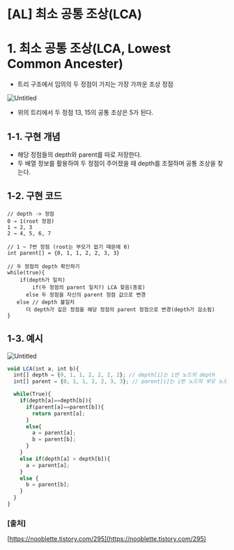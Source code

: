 # [AL] 최소 공통 조상(LCA)

# 1. 최소 공통 조상(LCA, Lowest Common Ancester)

- 트리 구조에서 임의의 두 정점이 가지는 가장 가까운 조상 정점

![Untitled](%5BAL%5D%20%E1%84%8E%E1%85%AC%E1%84%89%E1%85%A9%20%208b003/Untitled.png)

- 위의 트리에서 두 정점 13, 15의 공통 조상은 5가 된다.

## 1-1. 구현 개념

- 해당 정점들의 depth와 parent를 따로 저장한다.
- 두 배열 정보를 활용하여 두 정점이 주어졌을 때 depth를 조절하며 공통 조상을 찾는다.

## 1-2. 구현 코드

```
// depth -> 정점
0 → 1(root 정점)
1 → 2, 3
2 → 4, 5, 6, 7
```

```
// 1 ~ 7번 정점 (root는 부모가 없기 때문에 0)
int parent[] = {0, 1, 1, 2, 2, 3, 3}
```

```
// 두 정점의 depth 확인하기
while(true){
	if(depth가 일치)
		if(두 정점의 parent 일치?) LCA 찾음(종료)
      else 두 정점을 자신의 parent 정점 값으로 변경
   else // depth 불일치
      더 depth가 깊은 정점을 해당 정점의 parent 정점으로 변경(depth가 감소됨)
}
```

## 1-3. 예시

![Untitled](%5BAL%5D%20%E1%84%8E%E1%85%AC%E1%84%89%E1%85%A9%20%208b003/Untitled%201.png)

```jsx
void LCA(int a, int b){
  int[] depth = {0, 1, 1, 2, 2, 2, 2}; // depth[i]는 i번 노드의 depth
  int[] parent = {0, 1, 1, 2, 2, 3, 3}; // parent[i]는 i번 노드의 부모 노드 번호

  while(True){
    if(depth[a]==depth[b]){
      if(parent[a]==parent[b]){
        return parent[a];
      }
      else{
        a = parent[a];
        b = parent[b];
      }
    }
    else if(depth[a] > depth[b]){
      a = parent[a];
    }
    else {
      b = parent[b];
    }
  }
}
```

### [출처]

[https://nooblette.tistory.com/295](https://nooblette.tistory.com/295)